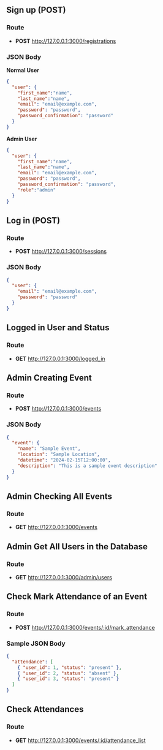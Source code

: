 
## Sign up (POST)

### Route
- **POST** http://127.0.0.1:3000/registrations

### JSON Body

**Normal User**
```json
{
  "user": {
    "first_name":"name",
    "last_name":"name",
    "email": "email@example.com",
    "password": "password",
    "password_confirmation": "password"
  }
}
```

**Admin User**
```json
{
  "user": {
    "first_name":"name",
    "last_name":"name",
    "email": "email@example.com",
    "password": "password",
    "password_confirmation": "password",
    "role":"admin"
  }
}
```

## Log in (POST)

### Route
- **POST** http://127.0.0.1:3000/sessions

### JSON Body
```json
{
  "user": {
    "email": "email@example.com",
    "password": "password"
  }
}
```

## Logged in User and Status

### Route
- **GET** http://127.0.0.1:3000/logged_in

## Admin Creating Event

### Route
- **POST** http://127.0.0.1:3000/events

### JSON Body
```json
{
  "event": {
    "name": "Sample Event",
    "location": "Sample Location",
    "datetime": "2024-02-15T12:00:00",
    "description": "This is a sample event description"
  }
}
```

## Admin Checking All Events

### Route
- **GET** http://127.0.0.1:3000/events

## Admin Get All Users in the Database

### Route
- **GET** http://127.0.0.1:3000/admin/users

## Check Mark Attendance of an Event

### Route
- **POST** http://127.0.0.1:3000/events/:id/mark_attendance

### Sample JSON Body
```json
{
  "attendance": [
    { "user_id": 1, "status": "present" },
    { "user_id": 2, "status": "absent" },
    { "user_id": 3, "status": "present" }
  ]
}
```

## Check Attendances

### Route
- **GET** http://127.0.0.1:3000/events/:id/attendance_list

